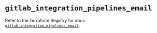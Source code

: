 # `gitlab_integration_pipelines_email`

Refer to the Terraform Registry for docs: [`gitlab_integration_pipelines_email`](https://registry.terraform.io/providers/gitlabhq/gitlab/17.3.1/docs/resources/integration_pipelines_email).

